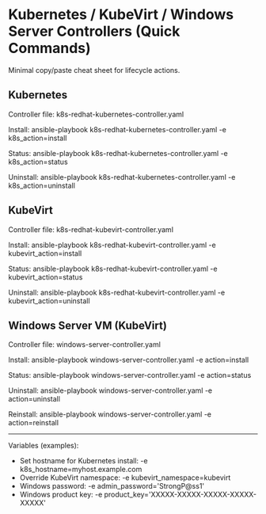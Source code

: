 # Kubernetes / KubeVirt / Windows Server Controllers (Quick Commands)

Minimal copy/paste cheat sheet for lifecycle actions.

## Kubernetes
Controller file: k8s-redhat-kubernetes-controller.yaml

Install:
ansible-playbook k8s-redhat-kubernetes-controller.yaml -e k8s_action=install

Status:
ansible-playbook k8s-redhat-kubernetes-controller.yaml -e k8s_action=status

Uninstall:
ansible-playbook k8s-redhat-kubernetes-controller.yaml -e k8s_action=uninstall

## KubeVirt
Controller file: k8s-redhat-kubevirt-controller.yaml

Install:
ansible-playbook k8s-redhat-kubevirt-controller.yaml -e kubevirt_action=install

Status:
ansible-playbook k8s-redhat-kubevirt-controller.yaml -e kubevirt_action=status

Uninstall:
ansible-playbook k8s-redhat-kubevirt-controller.yaml -e kubevirt_action=uninstall

## Windows Server VM (KubeVirt)
Controller file: windows-server-controller.yaml

Install:
ansible-playbook windows-server-controller.yaml -e action=install

Status:
ansible-playbook windows-server-controller.yaml -e action=status

Uninstall:
ansible-playbook windows-server-controller.yaml -e action=uninstall

Reinstall:
ansible-playbook windows-server-controller.yaml -e action=reinstall

---
Variables (examples):
- Set hostname for Kubernetes install: -e k8s_hostname=myhost.example.com
- Override KubeVirt namespace: -e kubevirt_namespace=kubevirt
- Windows password: -e admin_password='StrongP@ss1'
- Windows product key: -e product_key='XXXXX-XXXXX-XXXXX-XXXXX-XXXXX'
